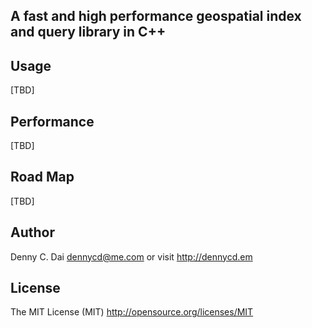 ## A fast and high performance geospatial index and query library in C++




## Usage
[TBD]

## Performance
[TBD]

## Road Map
[TBD]

## Author 
Denny C. Dai <dennycd@me.com> or visit <http://dennycd.em>

## License 
The MIT License (MIT) <http://opensource.org/licenses/MIT>
